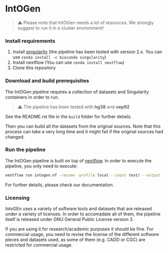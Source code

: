 # IntOGen #

> :warning: Please note that IntOGen needs a lot of resources. We strongly suggest to run it in a cluster environment!

### Install requirements

1. Install [singularity](https://sylabs.io/singularity/) (the pipeline has been tested 
with version 2.x. You can use `conda install -c bioconda singularity`)
2. Install nextflow  (You can use `conda install nextflow`)
3. Clone this repository

### Download and build prerequisites

The IntOGen pipeline requires a collection of datasets and
Singularity containers in order to run.

> :warning: The pipeline has been tested with **hg38** and **vep92**

See the README.rst file in the ``build`` folder for further details.

Then you can build all the datasets from the original sources. 
Note that this process can take a very long time and it might fail if the 
original sources had changed.



### Run the pipeline

The IntOGen pipeline is built on top of [nextflow](https://www.nextflow.io/). 
In order to execute the pipeline, you only need to execute:

[comment]: <> (FIXME add example in test)

```bash
nextflow run intogen.nf -resume -profile local --input test/ --output ./output
```

For further details, please check our documentation.

[comment]: <> (FIXME add example in test)


### Licensing

IntoGEn uses a variety of software tools and datasets that
are released under a variety of licenses.
In order to accomadate all of them, the pipeline itself is released
under GNU General Public License version 3.

If you are using it for research/academic purposes it should be
fine. For commercial usage, you need to revise the license of the
different software pieces and datasets used, as some of them
(e.g. CADD or CGC) are restricted for commercial usage.
